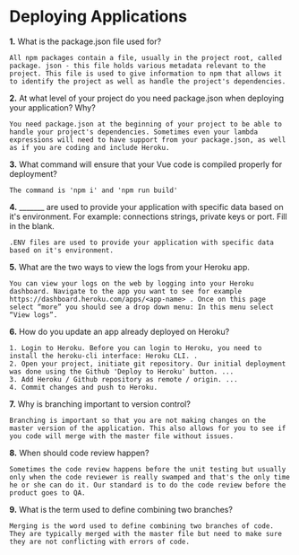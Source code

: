 # Deploying Applications

**1.** What is the package.json file used for?
<!-- enter you answer in the space below -->
```
All npm packages contain a file, usually in the project root, called package. json - this file holds various metadata relevant to the project. This file is used to give information to npm that allows it to identify the project as well as handle the project's dependencies.
``` 
**2.** At what level of your project do you need package.json when deploying your application? Why?
<!-- enter you answer in the space below -->
```
You need package.json at the beginning of your project to be able to handle your project's dependencies. Sometimes even your lambda expressions will need to have support from your package.json, as well as if you are coding and include Heroku.
```
**3.** What command will ensure that your Vue code is compiled properly for deployment?
<!-- enter you answer in the space below -->
```
The command is 'npm i' and 'npm run build'
```
**4.** _______ are used to provide your application with specific data based on it's environment. For example: connections strings, private keys or port. Fill in the blank.
<!-- enter you answer in the space below -->
```
.ENV files are used to provide your application with specific data based on it's environment.
```
**5.** What are the two ways to view the logs from your Heroku app.
<!-- enter you answer in the space below -->
```
You can view your logs on the web by logging into your Heroku dashboard. Navigate to the app you want to see for example https://dashboard.heroku.com/apps/<app-name> . Once on this page select “more” you should see a drop down menu: In this menu select “View logs”.
```
**6.** How do you update an app already deployed on Heroku?
<!-- enter you answer in the space below -->
```
1. Login to Heroku. Before you can login to Heroku, you need to install the heroku-cli interface: Heroku CLI. .
2. Open your project, initiate git repository. Our initial deployment was done using the Github 'Deploy to Heroku' button. ...
3. Add Heroku / Github repository as remote / origin. ...
4. Commit changes and push to Heroku.
```
**7.** Why is branching important to version control?
<!-- enter you answer in the space below -->
```
Branching is important so that you are not making changes on the master version of the application. This also allows for you to see if you code will merge with the master file without issues.
```
**8.** When should code review happen?
<!-- enter you answer in the space below -->
```
Sometimes the code review happens before the unit testing but usually only when the code reviewer is really swamped and that's the only time he or she can do it. Our standard is to do the code review before the product goes to QA.
```
**9.** What is the term used to define combining two branches?
<!-- enter you answer in the space below -->
```
Merging is the word used to define combining two branches of code. They are typically merged with the master file but need to make sure they are not conflicting with errors of code. 
```
